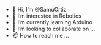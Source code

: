 - 👋 Hi, I’m @SamuOrtiz
- 👀 I’m interested in Robotics 
- 🌱 I’m currently learning Arduino 
- 💞️ I’m looking to collaborate on ...
- 📫 How to reach me ...

<!---
SamuOrtiz/SamuOrtiz is a ✨ special ✨ repository because its `README.md` (this file) appears on your GitHub profile.
You can click the Preview link to take a look at your changes.
--->
